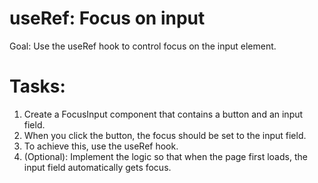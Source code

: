 # useRef: Focus on input

Goal: Use the useRef hook to control focus on the input element.

# Tasks:

1. Create a FocusInput component that contains a button and an input field.
2. When you click the button, the focus should be set to the input field.
3. To achieve this, use the useRef hook.
4. (Optional): Implement the logic so that when the page first loads, the input field automatically gets focus.
